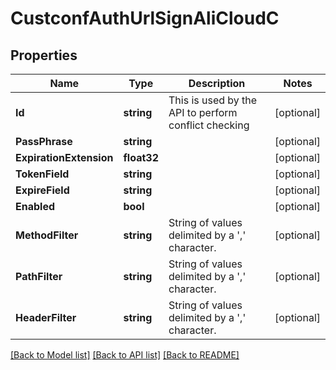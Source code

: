 # CustconfAuthUrlSignAliCloudC

## Properties

Name | Type | Description | Notes
------------ | ------------- | ------------- | -------------
**Id** | **string** | This is used by the API to perform conflict checking | [optional] 
**PassPhrase** | **string** |  | [optional] 
**ExpirationExtension** | **float32** |  | [optional] 
**TokenField** | **string** |  | [optional] 
**ExpireField** | **string** |  | [optional] 
**Enabled** | **bool** |  | [optional] 
**MethodFilter** | **string** | String of values delimited by a &#39;,&#39; character. | [optional] 
**PathFilter** | **string** | String of values delimited by a &#39;,&#39; character. | [optional] 
**HeaderFilter** | **string** | String of values delimited by a &#39;,&#39; character. | [optional] 

[[Back to Model list]](../README.md#documentation-for-models) [[Back to API list]](../README.md#documentation-for-api-endpoints) [[Back to README]](../README.md)


